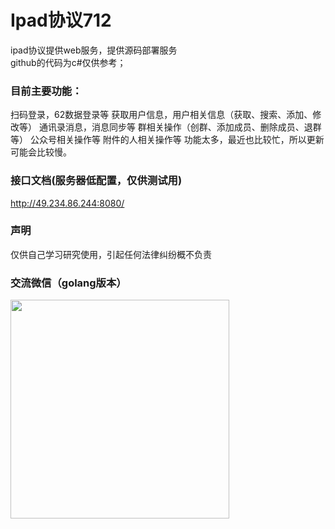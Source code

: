 # Ipad协议712

ipad协议提供web服务，提供源码部署服务<br/>
github的代码为c#仅供参考；
### 目前主要功能：

扫码登录，62数据登录等
获取用户信息，用户相关信息（获取、搜索、添加、修改等）
通讯录消息，消息同步等
群相关操作（创群、添加成员、删除成员、退群等）
公众号相关操作等
附件的人相关操作等
功能太多，最近也比较忙，所以更新可能会比较慢。
### 接口文档(服务器低配置，仅供测试用)

<a href="http://49.234.86.244:8080/" target="_blank">http://49.234.86.244:8080/</a>

### 声明

仅供自己学习研究使用，引起任何法律纠纷概不负责

### 交流微信（golang版本）
 <img src="https://buckettest-file2.oss-cn-shanghai.aliyuncs.com/1111.png" width = "350" height = "350" alt="" align=center />
